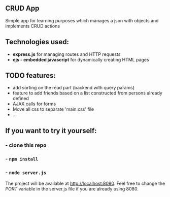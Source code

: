 ## CRUD App
Simple app for learning purposes which manages a json with objects and implements CRUD actions
## Technologies used:
- **express.js** for managing routes and HTTP requests
- **ejs - embedded javascript** for dynamically creating HTML pages
## TODO features:
- add sorting on the read part (backend with query params)
- feature to add friends based on a list constructed from persons already defined
- AJAX calls for forms
- Move all css to separate 'main.css' file
- ...
## If you want to try it yourself:
### - clone this repo
### - `npm install`
### - `node server.js`
The project will be available at [http://localhost:8080](http://localhost:8080).
Feel free to change the *PORT* variable in the server.js file if you are already using 8080.